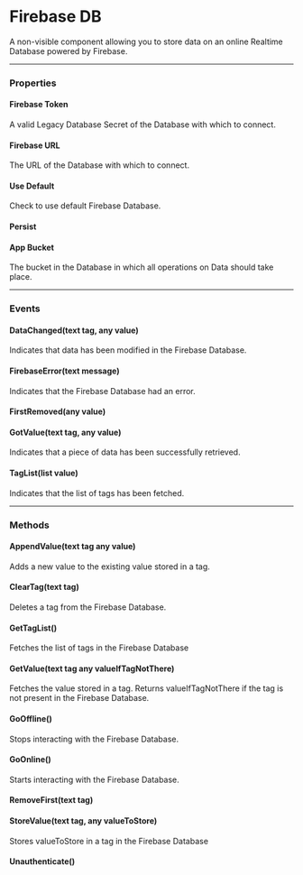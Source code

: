 # Firebase DB

A non-visible component allowing you to store data on an online Realtime Database powered by Firebase.

---

### Properties

#### Firebase Token

A valid Legacy Database Secret of the Database with which to connect.

#### Firebase URL

The URL of the Database with which to connect.

#### Use Default

Check to use default Firebase Database.

#### Persist


#### App Bucket

The bucket in the Database in which all operations on Data should take place.

---

### Events

#### DataChanged(text tag, any value)

Indicates that data has been modified in the Firebase Database.

#### FirebaseError(text message)

Indicates that the Firebase Database had an error.

#### FirstRemoved(any value)

#### GotValue(text tag, any value)

Indicates that a piece of data has been successfully retrieved.

#### TagList(list value)

Indicates that the list of tags has been fetched.

---

### Methods

#### AppendValue(text tag any value)

Adds a new value to the existing value stored in a tag.

#### ClearTag(text tag)

Deletes a tag from the Firebase Database.

#### GetTagList()

Fetches the list of tags in the Firebase Database

#### GetValue(text tag any valueIfTagNotThere)

Fetches the value stored in a tag. Returns valueIfTagNotThere if the tag is not present in the Firebase Database.

#### GoOffline()

Stops interacting with the Firebase Database.

#### GoOnline()

Starts interacting with the Firebase Database.

#### RemoveFirst(text tag)

#### StoreValue(text tag, any valueToStore)

Stores valueToStore in a tag in the Firebase Database

#### Unauthenticate()

